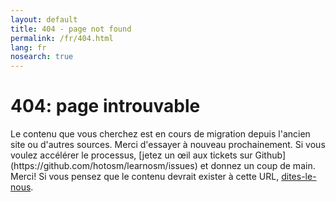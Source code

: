 ```yaml
---
layout: default
title: 404 - page not found
permalink: /fr/404.html
lang: fr
nosearch: true
---
```

<div class='pad1 notfound rounded'>
  <span></span>
  <h1>404: page introuvable</h1>
  <p>Le contenu que vous cherchez est en cours de migration depuis l'ancien site ou d'autres sources. Merci d'essayer à nouveau prochainement. Si vous voulez accélérer le processus, [jetez un œil aux tickets sur Github](https://github.com/hotosm/learnosm/issues) et donnez un coup de main. Merci! Si vous pensez que le contenu devrait exister à cette URL, <a href='mailto:learnosm@hotosm.org'>dites-le-nous</a>.</p>
</div>
